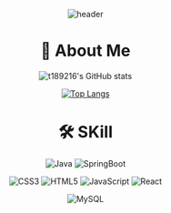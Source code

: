 <div align="center">
  
![header](https://capsule-render.vercel.app/api?type=waving&color=auto&height=300&section=header&text=Hello,%20world!&fontSize=80)


# 👋 About Me
![t189216's GitHub stats](https://github-readme-stats.vercel.app/api?username=t189216&count_private=true&hide_border=true&show_icons=true&theme=dracula&hide_border=true)

[![Top Langs](https://github-readme-stats.vercel.app/api/top-langs/?username=t189216&langs_count=6&theme=dracula)](https://github.com/t189216/github-readme-stats)


# 🛠️ SKill
![Java](https://img.shields.io/badge/java-%23ED8B00.svg?style=for-the-badge&logo=openjdk&logoColor=white)
![SpringBoot](https://img.shields.io/badge/springboot-6DB33F?style=for-the-badge&logo=springboot&logoColor=white)

![CSS3](https://img.shields.io/badge/css3-%231572B6.svg?style=for-the-badge&logo=css3&logoColor=white)
![HTML5](https://img.shields.io/badge/html5-%23E34F26.svg?style=for-the-badge&logo=html5&logoColor=white)
![JavaScript](https://img.shields.io/badge/javascript-%23323330.svg?style=for-the-badge&logo=javascript&logoColor=%23F7DF1E)
![React](https://img.shields.io/badge/react-%2320232a.svg?style=for-the-badge&logo=react&logoColor=%2361DAFB)

![MySQL](https://img.shields.io/badge/mysql-%2300f.svg?style=for-the-badge&logo=mysql&logoColor=white)

</div>
